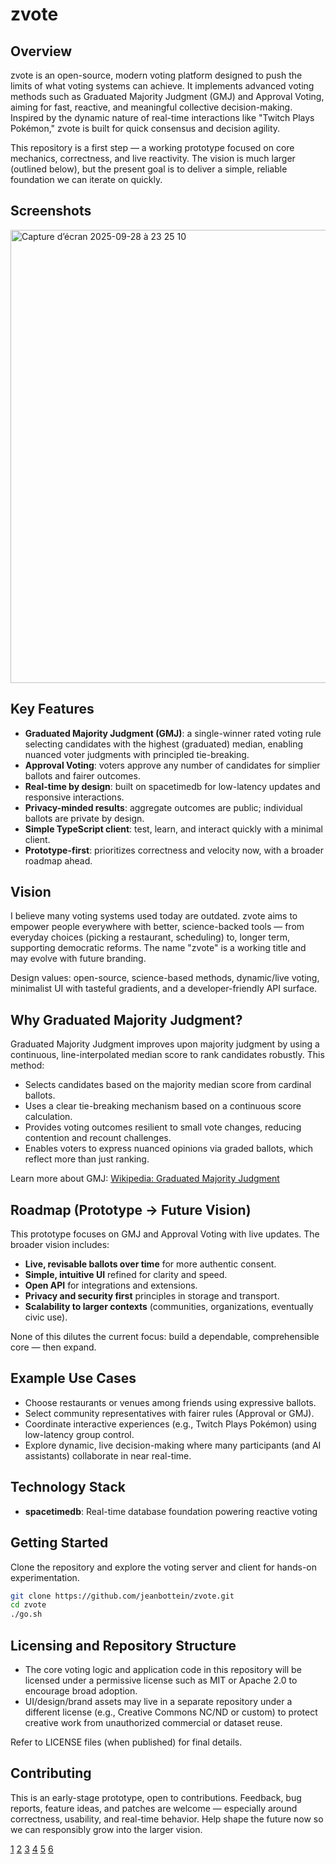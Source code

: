 # zvote

## Overview

zvote is an open-source, modern voting platform designed to push the limits of what voting systems can achieve. It implements advanced voting methods such as Graduated Majority Judgment (GMJ) and Approval Voting, aiming for fast, reactive, and meaningful collective decision-making. Inspired by the dynamic nature of real-time interactions like "Twitch Plays Pokémon," zvote is built for quick consensus and decision agility.

This repository is a first step — a working prototype focused on core mechanics, correctness, and live reactivity. The vision is much larger (outlined below), but the present goal is to deliver a simple, reliable foundation we can iterate on quickly.

## Screenshots
<img width="536" height="725" alt="Capture d’écran 2025-09-28 à 23 25 10" src="https://github.com/user-attachments/assets/01dc7199-8a34-4ae0-ab1c-c1e9701e7ba7" />


## Key Features

- **Graduated Majority Judgment (GMJ)**: a single-winner rated voting rule selecting candidates with the highest (graduated) median, enabling nuanced voter judgments with principled tie-breaking.
- **Approval Voting**: voters approve any number of candidates for simplier ballots and fairer outcomes.
- **Real-time by design**: built on spacetimedb for low-latency updates and responsive interactions.
- **Privacy-minded results**: aggregate outcomes are public; individual ballots are private by design.
- **Simple TypeScript client**: test, learn, and interact quickly with a minimal client.
- **Prototype-first**: prioritizes correctness and velocity now, with a broader roadmap ahead.

## Vision

I believe many voting systems used today are outdated. zvote aims to empower people everywhere with better, science-backed tools — from everyday choices (picking a restaurant, scheduling) to, longer term, supporting democratic reforms. The name "zvote" is a working title and may evolve with future branding.

Design values: open-source, science-based methods, dynamic/live voting, minimalist UI with tasteful gradients, and a developer-friendly API surface.

## Why Graduated Majority Judgment?

Graduated Majority Judgment improves upon majority judgment by using a continuous, line-interpolated median score to rank candidates robustly. This method:

- Selects candidates based on the majority median score from cardinal ballots.
- Uses a clear tie-breaking mechanism based on a continuous score calculation.
- Provides voting outcomes resilient to small vote changes, reducing contention and recount challenges.
- Enables voters to express nuanced opinions via graded ballots, which reflect more than just ranking.

Learn more about GMJ: [Wikipedia: Graduated Majority Judgment](https://en.wikipedia.org/wiki/Graduated_majority_judgment)

## Roadmap (Prototype → Future Vision)

This prototype focuses on GMJ and Approval Voting with live updates. The broader vision includes:

- **Live, revisable ballots over time** for more authentic consent.
- **Simple, intuitive UI** refined for clarity and speed.
- **Open API** for integrations and extensions.
- **Privacy and security first** principles in storage and transport.
- **Scalability to larger contexts** (communities, organizations, eventually civic use).

None of this dilutes the current focus: build a dependable, comprehensible core — then expand.

## Example Use Cases

- Choose restaurants or venues among friends using expressive ballots.
- Select community representatives with fairer rules (Approval or GMJ).
- Coordinate interactive experiences (e.g., Twitch Plays Pokémon) using low-latency group control.
- Explore dynamic, live decision-making where many participants (and AI assistants) collaborate in near real-time.

## Technology Stack

- **spacetimedb**: Real-time database foundation powering reactive voting

## Getting Started

Clone the repository and explore the voting server and client for hands-on experimentation.

```bash
git clone https://github.com/jeanbottein/zvote.git
cd zvote
./go.sh
```

## Licensing and Repository Structure

- The core voting logic and application code in this repository will be licensed under a permissive license such as MIT or Apache 2.0 to encourage broad adoption.
- UI/design/brand assets may live in a separate repository under a different license (e.g., Creative Commons NC/ND or custom) to protect creative work from unauthorized commercial or dataset reuse.

Refer to LICENSE files (when published) for final details.

## Contributing

This is an early-stage prototype, open to contributions. Feedback, bug reports, feature ideas, and patches are welcome — especially around correctness, usability, and real-time behavior. Help shape the future now so we can responsibly grow into the larger vision.

[1](https://en.wikipedia.org/wiki/Graduated_majority_judgment)
[2](https://en.wikipedia.org/wiki/Majority_judgment)
[3](https://mieuxvoter.fr/en/le-jugement-majoritaire)
[4](https://thesis.eur.nl/pub/47746/Thesis.pdf)
[5](https://crest.science/RePEc/wpstorage/2018-15.pdf)
[6](https://www.scitepress.org/Papers/2022/113194/113194.pdf)

